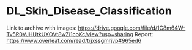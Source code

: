 # DL_Skin_Disease_Classification
Link to archive with images: https://drive.google.com/file/d/1C8m64W-Tv5R0VJHUtkUXOVt8wZi1coXc/view?usp=sharing
Report: https://www.overleaf.com/read/trjxssgmrjvp#965ed6
